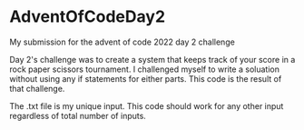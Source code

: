 # AdventOfCodeDay2
My submission for the advent of code 2022 day 2 challenge

Day 2's challenge was to create a system that keeps track of your score in a rock paper scissors tournament.
I challenged myself to write a soluation without using any if statements for either parts.
This code is the result of that challenge.

The .txt file is my unique input.
This code should work for any other input regardless of total number of inputs.
